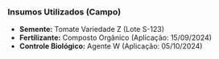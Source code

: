 ### Insumos Utilizados (Campo)

- **Semente:** Tomate Variedade Z (Lote S-123)
- **Fertilizante:** Composto Orgânico (Aplicação: 15/09/2024)
- **Controle Biológico:** Agente W (Aplicação: 05/10/2024)

